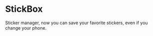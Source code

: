 # StickBox
Sticker manager, now you can save your favorite stickers, even if you change your phone.

